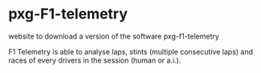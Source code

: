 # pxg-F1-telemetry

website to download a version of the software pxg-f1-telemetry

 F1 Telemetry is able to analyse laps, stints (multiple consecutive laps) and races of every drivers in the
        session (human or a.i.).
